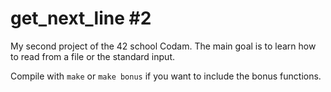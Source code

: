 # get_next_line #2

My second project of the 42 school Codam. The main goal is to learn how to read from a file or the standard input.

Compile with ```make``` or ```make bonus``` if you want to include the bonus functions.
